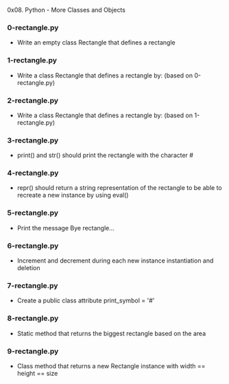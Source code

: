 0x08. Python - More Classes and Objects

### 0-rectangle.py

- Write an empty class Rectangle that defines a rectangle

### 1-rectangle.py

- Write a class Rectangle that defines a rectangle by: (based on 0-rectangle.py)

### 2-rectangle.py

- Write a class Rectangle that defines a rectangle by: (based on 1-rectangle.py)

### 3-rectangle.py

- print() and str() should print the rectangle with the character #

### 4-rectangle.py

- repr() should return a string representation of the rectangle to be able to recreate a new instance by using eval()


### 5-rectangle.py

- Print the message Bye rectangle...

### 6-rectangle.py

- Increment and decrement during each new instance instantiation and deletion

### 7-rectangle.py

- Create a public class attribute print_symbol = '#'

### 8-rectangle.py

- Static method that returns the biggest rectangle based on the area

### 9-rectangle.py

- Class method that returns a new Rectangle instance with width == height == size
